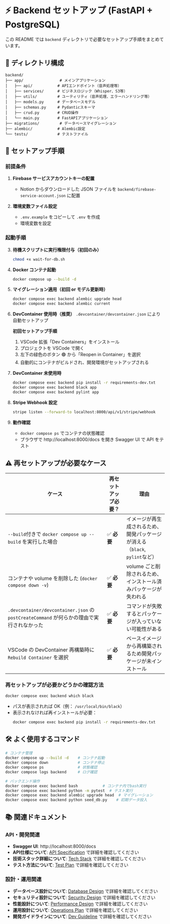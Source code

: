 # ⚡️ Backend セットアップ (FastAPI + PostgreSQL)

この README では `backend` ディレクトリで必要なセットアップ手順をまとめています。

## 📁 ディレクトリ構成

```
backend/
├── app/                # メインアプリケーション
│   ├── api/           # APIエンドポイント（音声処理等）
│   ├── services/      # ビジネスロジック（Whisper、S3等）
│   ├── utils/         # ユーティリティ（音声処理、エラーハンドリング等）
│   ├── models.py      # データベースモデル
│   ├── schemas.py     # Pydanticスキーマ
│   ├── crud.py        # CRUD操作
│   └── main.py        # FastAPIアプリケーション
├── migrations/         # データベースマイグレーション
├── alembic/           # Alembic設定
└── tests/             # テストファイル
```

## 🔧 セットアップ手順

### 前提条件

1. **Firebase サービスアカウントキーの配置**
   - Notion からダウンロードした JSON ファイルを `backend/firebase-service-account.json` に配置

2. **環境変数ファイル設定**
   - `.env.example` をコピーして `.env` を作成
   - 環境変数を設定

### 起動手順

3. **待機スクリプトに実行権限付与（初回のみ）**
   ```bash
   chmod +x wait-for-db.sh
   ```

4. **Docker コンテナ起動**
   ```bash
   docker compose up --build -d
   ```

5. **マイグレーション適用（初回 or モデル更新時）**
   ```bash
   docker compose exec backend alembic upgrade head
   docker compose exec backend alembic current
   ```

6. **DevContainer 使用時（推奨）**
   `.devcontainer/devcontainer.json` により自動セットアップ

   **初回セットアップ手順**
   1. VSCode 拡張「Dev Containers」をインストール
   2. プロジェクトを VSCode で開く
   3. 左下の緑色のボタン 🟢 から「Reopen in Container」を選択
   4. 自動的にコンテナがビルドされ、開発環境がセットアップされる



7. **DevContainer 未使用時**
   ```bash
   docker compose exec backend pip install -r requirements-dev.txt
   docker compose exec backend black app
   docker compose exec backend pylint app
   ```

8. **Stripe Webhook 設定**
   ```bash
   stripe listen --forward-to localhost:8000/api/v1/stripe/webhook
   ```

9. **動作確認**
   - `docker compose ps` でコンテナの状態確認
   - ブラウザで http://localhost:8000/docs を開き Swagger UI で API をテスト

## ⚠️ 再セットアップが必要なケース

| ケース | 再セットアップ必要？ | 理由 |
| ------ | -------------------- | ---- |
| `--build`付きで `docker compose up --build` を実行した場合 | ✅ **必要** | イメージが再生成されるため、開発パッケージが消える（`black`, `pylint`など） |
| コンテナや volume を削除した (`docker compose down -v`) | ✅ **必要** | volume ごと削除されるため、インストール済みパッケージが失われる |
| `.devcontainer/devcontainer.json` の `postCreateCommand` が何らかの理由で実行されなかった | ✅ **必要** | コマンドが失敗するとパッケージが入っていない可能性がある |
| VSCode の DevContainer 再構築時に `Rebuild Container` を選択 | ✅ **必要** | ベースイメージから再構築されるため開発パッケージが未インストール |

### 再セットアップが必要かどうかの確認方法

```bash
docker compose exec backend which black
```

- パスが表示されれば OK（例： `/usr/local/bin/black`）
- 表示されなければ再インストールが必要：
  ```bash
  docker compose exec backend pip install -r requirements-dev.txt
  ```

## 🛠️ よく使用するコマンド

```bash
# コンテナ管理
docker compose up --build -d    # コンテナ起動
docker compose down             # コンテナ停止
docker compose ps               # 状態確認
docker compose logs backend     # ログ確認

# バックエンド操作
docker compose exec backend bash           # コンテナ内でbash実行
docker compose exec backend python -m pytest  # テスト実行
docker compose exec backend alembic upgrade head  # マイグレーション
docker compose exec backend python seed_db.py    # 初期データ投入
```

## 📚 関連ドキュメント

### API・開発関連
- **Swagger UI**: http://localhost:8000/docs
- **API仕様について**: [API Specification](../docs/APISpecification.md) で詳細を確認してください
- **技術スタック詳細について**: [Tech Stack](../docs/techStack.md) で詳細を確認してください
- **テスト方法について**: [Test Plan](../docs/testPlan.md) で詳細を確認してください

### 設計・運用関連
- **データベース設計について**: [Database Design](../docs/databaseDesign.md) で詳細を確認してください
- **セキュリティ設計について**: [Security Design](../docs/securityDesign.md) で詳細を確認してください
- **性能設計について**: [Performance Design](../docs/performanceDesign.md) で詳細を確認してください
- **運用設計について**: [Operations Plan](../docs/operationsPlan.md) で詳細を確認してください
- **開発ガイドラインについて**: [Dev Guideline](../docs/devGuideline.md) で詳細を確認してください
